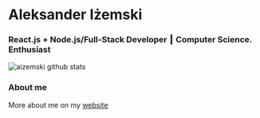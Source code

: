 # Aleksander Iżemski
### React.js + Node.js/Full-Stack Developer ┃ Computer Science. Enthusiast

![aizemski github stats](https://github-readme-stats.vercel.app/api?username=aizemski&count_private=true&show_icons=true&hide=contribs,prs)

### About me
More about me on my [website](https://aizemski.github.io/v1/)



